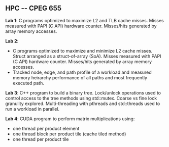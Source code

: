 ## HPC -- CPEG 655

**Lab 1**:  C programs optimized to maximize L2 and TLB cache misses. Misses measured with PAPI (C API) hardware counter. Misses/hits generated by array memory accesses.

**Lab 2**:
- C programs optimized to maximize and minimize L2 cache misses. Struct arranged as a struct-of-array (SoA). Misses measured with PAPI (C API) hardware counter. Misses/hits generated by array memory accesses.
- Tracked node, edge, and path profile of a workload and measured memory heirarchy performance of all paths and most frequently executed path.

**Lab 3**:  C++ program to build a binary tree. Lock/unlock operations used to control access to the tree methods using std::mutex. Coarse vs fine lock granulity explored. Multi-threading with pthreads and std::threads used to run a workload in parallel.

**Lab 4**:  CUDA program to perform matrix multiplications using:
- one thread per product element
- one thread block per product tile (cache tiled method)
- one thread per product tile
